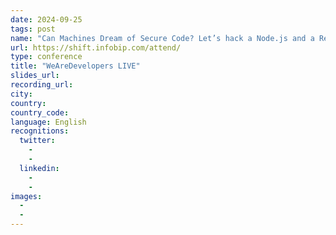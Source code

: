 ```yaml
---
date: 2024-09-25
tags: post
name: "Can Machines Dream of Secure Code? Let’s hack a Node.js and a React app"
url: https://shift.infobip.com/attend/
type: conference
title: "WeAreDevelopers LIVE"
slides_url:
recording_url: 
city: 
country: 
country_code: 
language: English
recognitions:
  twitter:
    - 
    - 
  linkedin:
    - 
    - 
images:
  - 
  - 
---
```

